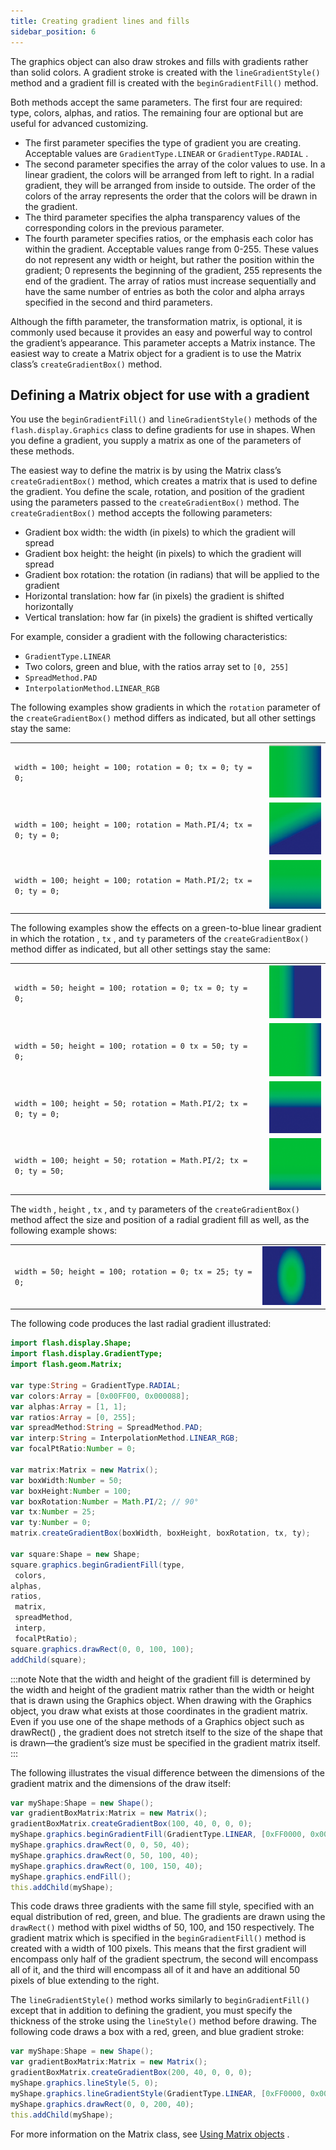 ```yaml
---
title: Creating gradient lines and fills
sidebar_position: 6
---
```


The graphics object can also draw strokes and fills with gradients rather than solid colors. A gradient stroke is created with the `lineGradientStyle()` method and a gradient fill is created with the `beginGradientFill()` method.

Both methods accept the same parameters. The first four are required: type, colors, alphas, and ratios. The remaining four are optional but are useful for advanced customizing.

- The first parameter specifies the type of gradient you are creating. Acceptable values are `GradientType.LINEAR` or `GradientType.RADIAL` .
- The second parameter specifies the array of the color values to use. In a linear gradient, the colors will be arranged from left to right. In a radial gradient, they will be arranged from inside to outside. The order of the colors of the array represents the order that the colors will be drawn in the gradient.
- The third parameter specifies the alpha transparency values of the corresponding colors in the previous parameter.
- The fourth parameter specifies ratios, or the emphasis each color has within the gradient. Acceptable values range from 0-255. These values do not represent any width or height, but rather the position within the gradient; 0 represents the beginning of the gradient, 255 represents the end of the gradient. The array of ratios must increase sequentially and have the same number of entries as both the color and alpha arrays specified in the second and third parameters.

Although the fifth parameter, the transformation matrix, is optional, it is commonly used because it provides an easy and powerful way to control the gradient’s appearance. This parameter accepts a Matrix instance. The easiest way to create a Matrix object for a gradient is to use the Matrix class’s `createGradientBox()` method.

## Defining a Matrix object for use with a gradient

You use the `beginGradientFill()` and `lineGradientStyle()` methods of the `flash.display.Graphics` class to define gradients for use in shapes. When you define a gradient, you supply a matrix as one of the parameters of these methods.

The easiest way to define the matrix is by using the Matrix class’s `createGradientBox()` method, which creates a matrix that is used to define the gradient. You define the scale, rotation, and position of the gradient using the parameters passed to the `createGradientBox()` method. The `createGradientBox()` method accepts the following parameters:

- Gradient box width: the width (in pixels) to which the gradient will spread
- Gradient box height: the height (in pixels) to which the gradient will spread
- Gradient box rotation: the rotation (in radians) that will be applied to the gradient
- Horizontal translation: how far (in pixels) the gradient is shifted horizontally
- Vertical translation: how far (in pixels) the gradient is shifted vertically

For example, consider a gradient with the following characteristics:

- `GradientType.LINEAR`
- Two colors, green and blue, with the ratios array set to `[0, 255]`
- `SpreadMethod.PAD`
- `InterpolationMethod.LINEAR_RGB`

The following examples show gradients in which the `rotation` parameter of the `createGradientBox()` method differs as indicated, but all other settings stay the same:

|                                                                    |                                                          |
| ------------------------------------------------------------------ | -------------------------------------------------------- |
| `width = 100; height = 100; rotation = 0; tx = 0; ty = 0;`         | ![](images/gv_gradient_linear_w100_h100_r0_tx0_ty0.png)  |
| `width = 100; height = 100; rotation = Math.PI/4; tx = 0; ty = 0;` | ![](images/gv_gradient_linear_w100_h100_r45_tx0_ty0.png) |
| `width = 100; height = 100; rotation = Math.PI/2; tx = 0; ty = 0;` | ![](images/gv_gradient_linear_w100_h100_r90_tx0_ty0.png) |

The following examples show the effects on a green-to-blue linear gradient in which the rotation , `tx` , and `ty` parameters of the `createGradientBox()` method differ as indicated, but all other settings stay the same:

|                                                                    |                                                          |
| ------------------------------------------------------------------ | -------------------------------------------------------- |
| `width = 50; height = 100; rotation = 0; tx = 0; ty = 0;`          | ![](images/gv_gradient_linear_w50_h100_r0_tx0_ty0.png)   |
| `width = 50; height = 100; rotation = 0 tx = 50; ty = 0;`          | ![](images/gv_gradient_linear_w50_h100_r0_tx50_ty0.png)  |
| `width = 100; height = 50; rotation = Math.PI/2; tx = 0; ty = 0;`  | ![](images/gv_gradient_linear_w100_h50_r90_tx0_ty0.png)  |
| `width = 100; height = 50; rotation = Math.PI/2; tx = 0; ty = 50;` | ![](images/gv_gradient_linear_w100_h50_r90_tx0_ty50.png) |

The `width` , `height` , `tx` , and `ty` parameters of the `createGradientBox()` method affect the size and position of a radial gradient fill as well, as the following example shows:

|                                                            |                                                         |
| ---------------------------------------------------------- | ------------------------------------------------------- |
| `width = 50; height = 100; rotation = 0; tx = 25; ty = 0;` | ![](images/gv_gradient_radial_w50_h100_r0_tx25_ty0.png) |

The following code produces the last radial gradient illustrated:

```actionscript
import flash.display.Shape;
import flash.display.GradientType;
import flash.geom.Matrix;

var type:String = GradientType.RADIAL;
var colors:Array = [0x00FF00, 0x000088];
var alphas:Array = [1, 1];
var ratios:Array = [0, 255];
var spreadMethod:String = SpreadMethod.PAD;
var interp:String = InterpolationMethod.LINEAR_RGB;
var focalPtRatio:Number = 0;

var matrix:Matrix = new Matrix();
var boxWidth:Number = 50;
var boxHeight:Number = 100;
var boxRotation:Number = Math.PI/2; // 90°
var tx:Number = 25;
var ty:Number = 0;
matrix.createGradientBox(boxWidth, boxHeight, boxRotation, tx, ty);

var square:Shape = new Shape;
square.graphics.beginGradientFill(type,
 colors,
alphas,
ratios,
 matrix,
 spreadMethod,
 interp,
 focalPtRatio);
square.graphics.drawRect(0, 0, 100, 100);
addChild(square);
```

:::note
Note that the width and height of the gradient fill is determined by the width and height of the gradient matrix rather than the width or height that is drawn using the Graphics object. When drawing with the Graphics object, you draw what exists at those coordinates in the gradient matrix. Even if you use one of the shape methods of a Graphics object such as drawRect() , the gradient does not stretch itself to the size of the shape that is drawn—the gradient’s size must be specified in the gradient matrix itself.
:::

The following illustrates the visual difference between the dimensions of the gradient matrix and the dimensions of the draw itself:

```actionscript
var myShape:Shape = new Shape();
var gradientBoxMatrix:Matrix = new Matrix();
gradientBoxMatrix.createGradientBox(100, 40, 0, 0, 0);
myShape.graphics.beginGradientFill(GradientType.LINEAR, [0xFF0000, 0x00FF00, 0x0000FF], [1, 1, 1], [0, 128, 255], gradientBoxMatrix);
myShape.graphics.drawRect(0, 0, 50, 40);
myShape.graphics.drawRect(0, 50, 100, 40);
myShape.graphics.drawRect(0, 100, 150, 40);
myShape.graphics.endFill();
this.addChild(myShape);
```

This code draws three gradients with the same fill style, specified with an equal distribution of red, green, and blue. The gradients are drawn using the `drawRect()` method with pixel widths of 50, 100, and 150 respectively. The gradient matrix which is specified in the `beginGradientFill()` method is created with a width of 100 pixels. This means that the first gradient will encompass only half of the gradient spectrum, the second will encompass all of it, and the third will encompass all of it and have an additional 50 pixels of blue extending to the right.

The `lineGradientStyle()` method works similarly to `beginGradientFill()` except that in addition to defining the gradient, you must specify the thickness of the stroke using the `lineStyle()` method before drawing. The following code draws a box with a red, green, and blue gradient stroke:

```actionscript
var myShape:Shape = new Shape();
var gradientBoxMatrix:Matrix = new Matrix();
gradientBoxMatrix.createGradientBox(200, 40, 0, 0, 0);
myShape.graphics.lineStyle(5, 0);
myShape.graphics.lineGradientStyle(GradientType.LINEAR, [0xFF0000, 0x00FF00, 0x0000FF], [1, 1, 1], [0, 128, 255], gradientBoxMatrix);
myShape.graphics.drawRect(0, 0, 200, 40);
this.addChild(myShape);
```

For more information on the Matrix class, see [Using Matrix objects](/docs/development/display/working-with-geometry/using-matrix-objects) .

